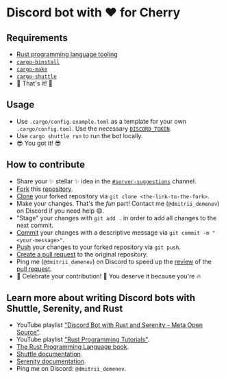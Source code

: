 # Discord bot with ❤️ for Cherry

## Requirements

* [Rust programming language tooling](https://www.rust-lang.org/tools/install)
* [`cargo-binstall`](https://github.com/cargo-bins/cargo-binstall)
* [`cargo-make`](https://github.com/sagiegurari/cargo-make)
* [`cargo-shuttle`](https://docs.shuttle.rs/introduction/installation)
* 🎉 That's it! 🎉

## Usage

* Use `.cargo/config.example.toml` as a template for your own `.cargo/config.toml`. Use the necessary [`DISCORD_TOKEN`](https://www.writebots.com/discord-bot-token/).
* Use `cargo shuttle run` to run the bot locally.
* 😎 You got it! 😎

## How to contribute

* Share your ✨ stellar ✨ idea in the [`#server-suggestions`](https://discord.com/channels/1123378968607858769/1127121324716859423) channel.
* [Fork](https://docs.github.com/en/get-started/quickstart/fork-a-repo) this [repository](https://docs.github.com/en/get-started/quickstart/github-glossary#repository).
* [Clone](https://docs.github.com/en/get-started/quickstart/fork-a-repo#cloning-your-forked-repository) your forked repository via `git clone <the-link-to-the-fork>`.
* Make your changes. That's the *fun* part! Contact me (`@dmitrii_demenev`) on Discord if you need help 😄.
* "Stage" your changes with `git add .` in order to add all changes to the next commit.
* [Commit](https://docs.github.com/en/get-started/quickstart/contributing-to-projects#making-and-pushing-changes) your changes with a descriptive message via `git commit -m "<your-message>"`.
* [Push](https://docs.github.com/en/get-started/quickstart/contributing-to-projects#making-and-pushing-changes) your changes to your forked repository via `git push`.
* [Create a pull request](https://docs.github.com/en/get-started/quickstart/contributing-to-projects#making-a-pull-request) to the original repository.
* Ping me (`@dmitrii_demenev`) on Discord to speed up the [review](https://docs.github.com/en/get-started/quickstart/github-glossary#pull-request-review) of the [pull request](https://docs.github.com/en/get-started/quickstart/github-glossary#pull-request).
* 🎉 Celebrate your contribution! 🎉 You deserve it because you're 🔥

## Learn more about writing Discord bots with Shuttle, Serenity, and Rust

* YouTube playlist ["Discord Bot with Rust and Serenity - Meta Open Source"](https://www.youtube.com/watch?v=NVMHWUly1rc&list=PLzIwronG0sE5lQCPFP69Ukgz4d9dngaSi&ab_channel=MetaOpenSource).
* YouTube playlist ["Rust Programming Tutorials"](https://www.youtube.com/playlist?list=PLVvjrrRCBy2JSHf9tGxGKJ-bYAN_uDCUL).
* [The Rust Programming Language book](https://doc.rust-lang.org/book/).
* [Shuttle documentation](https://docs.shuttle.rs/introduction/welcome).
* [Serenity documentation](https://docs.rs/serenity/latest/serenity/).
* Ping me on Discord: `@dmitrii_demenev`.
